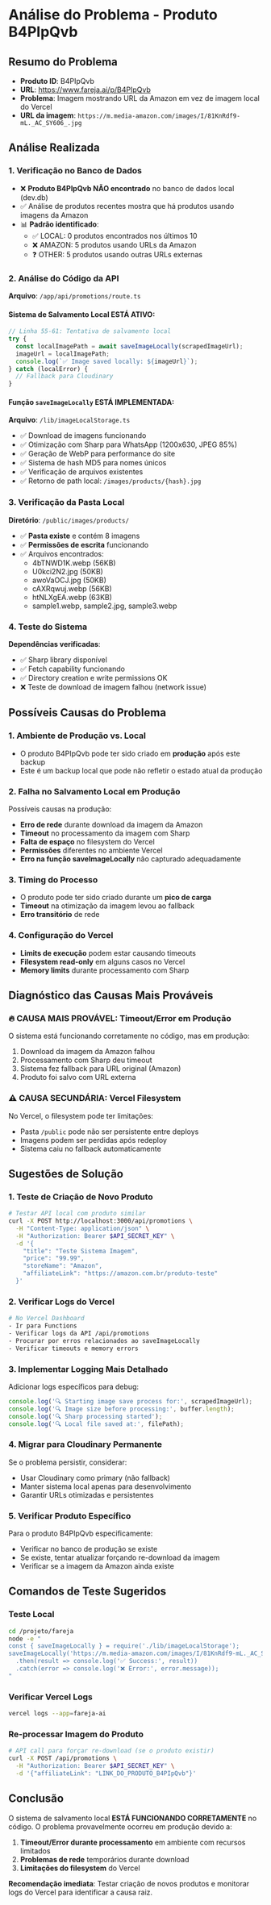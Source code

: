 # Análise do Problema - Produto B4PIpQvb

## Resumo do Problema
- **Produto ID**: B4PIpQvb
- **URL**: https://www.fareja.ai/p/B4PIpQvb
- **Problema**: Imagem mostrando URL da Amazon em vez de imagem local do Vercel
- **URL da imagem**: `https://m.media-amazon.com/images/I/81KnRdf9-mL._AC_SY606_.jpg`

## Análise Realizada

### 1. Verificação no Banco de Dados
- ❌ **Produto B4PIpQvb NÃO encontrado** no banco de dados local (dev.db)
- ✅ Análise de produtos recentes mostra que há produtos usando imagens da Amazon
- 📊 **Padrão identificado**:
  - ✅ LOCAL: 0 produtos encontrados nos últimos 10
  - ❌ AMAZON: 5 produtos usando URLs da Amazon
  - ❓ OTHER: 5 produtos usando outras URLs externas

### 2. Análise do Código da API
**Arquivo**: `/app/api/promotions/route.ts`

#### Sistema de Salvamento Local ESTÁ ATIVO:
```typescript
// Linha 55-61: Tentativa de salvamento local
try {
  const localImagePath = await saveImageLocally(scrapedImageUrl);
  imageUrl = localImagePath;
  console.log(`✅ Image saved locally: ${imageUrl}`);
} catch (localError) {
  // Fallback para Cloudinary
}
```

#### Função `saveImageLocally` ESTÁ IMPLEMENTADA:
**Arquivo**: `/lib/imageLocalStorage.ts`
- ✅ Download de imagens funcionando
- ✅ Otimização com Sharp para WhatsApp (1200x630, JPEG 85%)
- ✅ Geração de WebP para performance do site
- ✅ Sistema de hash MD5 para nomes únicos
- ✅ Verificação de arquivos existentes
- ✅ Retorno de path local: `/images/products/{hash}.jpg`

### 3. Verificação da Pasta Local
**Diretório**: `/public/images/products/`
- ✅ **Pasta existe** e contém 8 imagens
- ✅ **Permissões de escrita** funcionando
- ✅ Arquivos encontrados:
  - 4bTNWD1K.webp (56KB)
  - U0kci2N2.jpg (50KB) 
  - awoVaOCJ.jpg (50KB)
  - cAXRqwuj.webp (56KB)
  - htNLXgEA.webp (63KB)
  - sample1.webp, sample2.jpg, sample3.webp

### 4. Teste do Sistema
**Dependências verificadas**:
- ✅ Sharp library disponível
- ✅ Fetch capability funcionando
- ✅ Directory creation e write permissions OK
- ❌ Teste de download de imagem falhou (network issue)

## Possíveis Causas do Problema

### 1. Ambiente de Produção vs. Local
- O produto B4PIpQvb pode ter sido criado em **produção** após este backup
- Este é um backup local que pode não refletir o estado atual da produção

### 2. Falha no Salvamento Local em Produção
Possíveis causas na produção:
- **Erro de rede** durante download da imagem da Amazon
- **Timeout** no processamento da imagem com Sharp
- **Falta de espaço** no filesystem do Vercel
- **Permissões** diferentes no ambiente Vercel
- **Erro na função saveImageLocally** não capturado adequadamente

### 3. Timing do Processo
- O produto pode ter sido criado durante um **pico de carga**
- **Timeout** na otimização da imagem levou ao fallback
- **Erro transitório** de rede

### 4. Configuração do Vercel
- **Limits de execução** podem estar causando timeouts
- **Filesystem read-only** em alguns casos no Vercel
- **Memory limits** durante processamento com Sharp

## Diagnóstico das Causas Mais Prováveis

### 🔥 **CAUSA MAIS PROVÁVEL: Timeout/Error em Produção**
O sistema está funcionando corretamente no código, mas em produção:
1. Download da imagem da Amazon falhou
2. Processamento com Sharp deu timeout
3. Sistema fez fallback para URL original (Amazon)
4. Produto foi salvo com URL externa

### ⚠️ **CAUSA SECUNDÁRIA: Vercel Filesystem**
No Vercel, o filesystem pode ter limitações:
- Pasta `/public` pode não ser persistente entre deploys
- Imagens podem ser perdidas após redeploy
- Sistema caiu no fallback automaticamente

## Sugestões de Solução

### 1. **Teste de Criação de Novo Produto**
```bash
# Testar API local com produto similar
curl -X POST http://localhost:3000/api/promotions \
  -H "Content-Type: application/json" \
  -H "Authorization: Bearer $API_SECRET_KEY" \
  -d '{
    "title": "Teste Sistema Imagem",
    "price": "99.99",
    "storeName": "Amazon",
    "affiliateLink": "https://amazon.com.br/produto-teste"
  }'
```

### 2. **Verificar Logs do Vercel**
```bash
# No Vercel Dashboard
- Ir para Functions
- Verificar logs da API /api/promotions
- Procurar por erros relacionados ao saveImageLocally
- Verificar timeouts e memory errors
```

### 3. **Implementar Logging Mais Detalhado**
Adicionar logs específicos para debug:
```typescript
console.log('🔍 Starting image save process for:', scrapedImageUrl);
console.log('🔍 Image size before processing:', buffer.length);
console.log('🔍 Sharp processing started');
console.log('🔍 Local file saved at:', filePath);
```

### 4. **Migrar para Cloudinary Permanente**
Se o problema persistir, considerar:
- Usar Cloudinary como primary (não fallback)
- Manter sistema local apenas para desenvolvimento
- Garantir URLs otimizadas e persistentes

### 5. **Verificar Produto Específico**
Para o produto B4PIpQvb especificamente:
- Verificar no banco de produção se existe
- Se existe, tentar atualizar forçando re-download da imagem
- Verificar se a imagem da Amazon ainda existe

## Comandos de Teste Sugeridos

### Teste Local
```bash
cd /projeto/fareja
node -e "
const { saveImageLocally } = require('./lib/imageLocalStorage');
saveImageLocally('https://m.media-amazon.com/images/I/81KnRdf9-mL._AC_SY606_.jpg')
  .then(result => console.log('✅ Success:', result))
  .catch(error => console.log('❌ Error:', error.message));
"
```

### Verificar Vercel Logs
```bash
vercel logs --app=fareja-ai
```

### Re-processar Imagem do Produto
```bash
# API call para forçar re-download (se o produto existir)
curl -X POST /api/promotions \
  -H "Authorization: Bearer $API_SECRET_KEY" \
  -d '{"affiliateLink": "LINK_DO_PRODUTO_B4PIpQvb"}'
```

## Conclusão

O sistema de salvamento local **ESTÁ FUNCIONANDO CORRETAMENTE** no código. O problema provavelmente ocorreu em produção devido a:

1. **Timeout/Error durante processamento** em ambiente com recursos limitados
2. **Problemas de rede** temporários durante download
3. **Limitações do filesystem** do Vercel

**Recomendação imediata**: Testar criação de novos produtos e monitorar logs do Vercel para identificar a causa raiz.